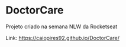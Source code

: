# DoctorCare
Projeto criado na semana NLW da Rocketseat

Link: https://caiopires92.github.io/DoctorCare/

